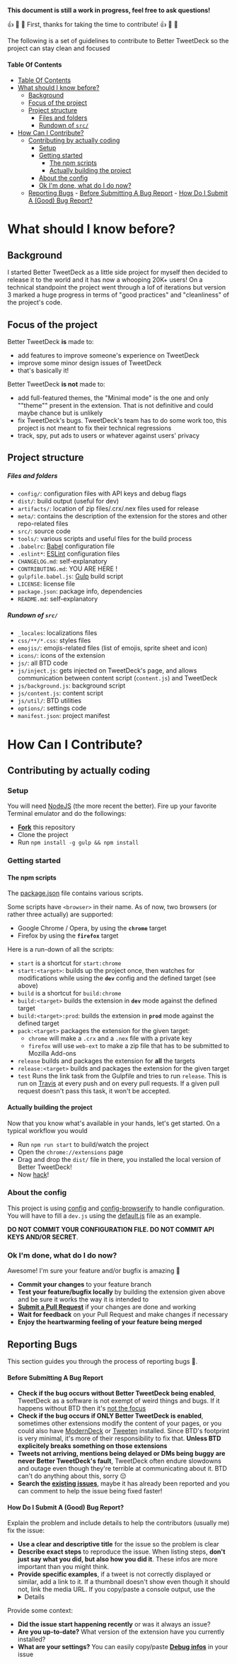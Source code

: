 **This document is still a work in progress, feel free to ask questions!**

:thumbsup: :tada: :raised_hands: First, thanks for taking the time to contribute! :thumbsup: :tada: :raised_hands:

The following is a set of guidelines to contribute to Better TweetDeck so the project can stay clean and focused


#### Table Of Contents
<!-- TOC depthFrom:1 depthTo:6 withLinks:1 updateOnSave:1 orderedList:0 -->

- [Table Of Contents](#table-of-contents)
- [What should I know before?](#what-should-i-know-before)
	- [Background](#background)
	- [Focus of the project](#focus-of-the-project)
	- [Project structure](#project-structure)
		- [Files and folders](#files-and-folders)
		- [Rundown of `src/`](#rundown-of-src)
- [How Can I Contribute?](#how-can-i-contribute)
	- [Contributing by actually coding](#contributing-by-actually-coding)
		- [Setup](#setup)
		- [Getting started](#getting-started)
			- [The npm scripts](#the-npm-scripts)
			- [Actually building the project](#actually-building-the-project)
		- [About the config](#about-the-config)
		- [Ok I'm done, what do I do now?](#ok-im-done-what-do-i-do-now)
	- [Reporting Bugs](#reporting-bugs)
			- [Before Submitting A Bug Report](#before-submitting-a-bug-report)
			- [How Do I Submit A (Good) Bug Report?](#how-do-i-submit-a-good-bug-report)

<!-- /TOC -->
# What should I know before?

## Background

I started Better TweetDeck as a little side project for myself then decided to release it to the world and it has now a whooping 20K+ users! On a technical standpoint the project went through a lof of iterations but version 3 marked a huge progress in terms of "good practices" and "cleanliness" of the project's code.

## Focus of the project

Better TweetDeck **is** made to:
- add features to improve someone's experience on TweetDeck
- improve some minor design issues of TweetDeck
- that's basically it!


Better TweetDeck **is not** made to:
- add full-featured themes, the "Minimal mode" is the one and only ""theme"" present in the extension. That is not definitive and could maybe chance but is unlikely
- fix TweetDeck's bugs. TweetDeck's team has to do some work too, this project is not meant to fix their technical regressions
- track, spy, put ads to users or whatever against users' privacy

## Project structure

##### Files and folders

- `config/`: configuration files with API keys and debug flags
- `dist/`: build output (useful for dev)
- `artifacts/`: location of zip files/.crx/.nex files used for release
- `meta/`: contains the description of the extension for the stores and other repo-related files
- `src/`: source code
- `tools/`: various scripts and useful files for the build process
- `.babelrc`: [Babel](https://babeljs.io/) configuration file
- `.eslint*`: [ESLint](http://eslint.org/) configuration files
- `CHANGELOG.md`: self-explanatory
- `CONTRIBUTING.md`: YOU ARE HERE !
- `gulpfile.babel.js`: [Gulp](http://gulpjs.com/) build script
- `LICENSE`: license file
- `package.json`: package info, dependencies
- `README.md`: self-explanatory

##### Rundown of `src/`

- `_locales`: localizations files
- `css/**/*.css`: styles files
- `emojis/`: emojis-related files (list of emojis, sprite sheet and icon)
- `icons/`: icons of the extension
- `js/`: all BTD code
- `js/inject.js`: gets injected on TweetDeck's page, and allows communication between content script (`content.js`) and TweetDeck
- `js/background.js`: background script
- `js/content.js`: content script
- `js/util/`: BTD utilities
- `options/`: settings code
- `manifest.json`: project manifest


# How Can I Contribute?

## Contributing by actually coding

### Setup

You will need [NodeJS](https://nodejs.org/en/) (the more recent the better). Fire up your favorite Terminal emulator and do the followings: 

- **[Fork](https://github.com/eramdam/BetterTweetDeck/fork)** this repository
- Clone the project
- Run `npm install -g gulp && npm install`

### Getting started

#### The npm scripts

The [package.json](https://github.com/eramdam/BetterTweetDeck/blob/master/package.json) file contains various scripts.

Some scripts have `<browser>` in their name. As of now, two browsers (or rather three actually) are supported:

- Google Chrome / Opera, by using the **`chrome`** target
- Firefox by using the **`firefox`** target

Here is a run-down of all the scripts:

- `start` is a shortcut for `start:chrome`
- `start:<target>`: builds up the project once, then watches for modifications while using the **`dev`** config and the defined target (see above)
- `build` is a shortcut for `build:chrome`
- `build:<target>` builds the extension in **`dev`** mode against the defined target
- `build:<target>:prod`: builds the extension in **`prod`** mode against the defined target
- `pack:<target>` packages the extension for the given target:
	- `chrome` will make a `.crx` and a `.nex` file with a private key
	- `firefox` will use `web-ext` to make a zip file that has to be submitted to Mozilla Add-ons
- `release` builds and packages the extension for **all** the targets
- `release:<target>` builds and packages the extension for the given target
- `test` Runs the link task from the Gulpfile and tries to run `release`. This is run on [Travis](https://travis-ci.org/eramdam/BetterTweetDeck) at every push and on every pull requests. If a given pull request doesn't pass this task, it won't be accepted.

#### Actually building the project

Now that you know what's available in your hands, let's get started. On a typical workflow you would

- Run `npm run start` to build/watch the project
- Open the `chrome://extensions` page
- Drag and drop the `dist/` file in there, you installed the local version of Better TweetDeck!
- Now [hack](http://i.giphy.com/l0HlvFUHvDB16UOwU.gif)!

### About the config

This project is using [config](https://npmjs.org/package/config) and [config-browserify](https://npmjs.org/package/config-browserify) to handle configuration.
You will have to fill a `dev.js` using the [default.js](https://github.com/eramdam/BetterTweetDeck/blob/master/config/default.js) file as an example. 

**DO NOT COMMIT YOUR CONFIGURATION FILE. DO NOT COMMIT API KEYS AND/OR SECRET**.

### Ok I'm done, what do I do now?

Awesome! I'm sure your feature and/or bugfix is amazing :tada:

- **Commit your changes** to your feature branch
- **Test your feature/bugfix locally** by building the extension given above and be sure it works the way it is intended to
- **[Submit a Pull Request](https://github.com/eramdam/BetterTweetDeck/compare)** if your changes are done and working
- **Wait for feedback** on your Pull Request and make changes if necessary
- **Enjoy the heartwarming feeling of your feature being merged**

## Reporting Bugs

This section guides you through the process of reporting bugs :bug:.

#### Before Submitting A Bug Report

- **Check if the bug occurs without Better TweetDeck being enabled**, TweetDeck as a software is not exempt of weird things and bugs. If it happens without BTD then it's [not the focus](#focus-of-the-project)
- **Check if the bug occurs if ONLY Better TweetDeck is enabled**, sometimes other extensions modify the content of your pages, or you could also have [ModernDeck](https://github.com/dangeredwolf/ModernDeck) or [Tweeten](tweeten.xyz) installed. Since BTD's footprint is very minimal, it's more of their responsibility to fix that. **Unless BTD explicitely breaks something on those extensions**
- **Tweets not arriving, mentions being delayed or DMs being buggy are never Better TweetDeck's fault**, TweetDeck often endure slowdowns and outage even though they're terrible at communicating about it. BTD can't do anything about this, sorry :pensive:
- **Search the [existing issues](https://github.com/issues?page=2&q=is%3Aissue+repo%3Aeramdam%2Fbettertweetdeck&utf8=%E2%9C%93)**, maybe it has already been reported and you can comment to help the issue being fixed faster!

#### How Do I Submit A (Good) Bug Report?

Explain the problem and include details to help the contributors (usually me) fix the issue:

- **Use a clear and descriptive title** for the issue so the problem is clear
- **Describe exact steps** to reproduce the issue. When listing steps, **don't just say what you did, but also how you did it**. These infos are more important than you might think.
- **Provide specific examples**, if a tweet is not correctly displayed or similar, add a link to it. If a thumbnail doesn't show even though it should not, link the media URL. If you copy/paste a console output, use the [<details> element](https://gist.github.com/ericclemmons/b146fe5da72ca1f706b2ef72a20ac39d) for a cleaner issue body

Provide some context:

- **Did the issue start happening recently** or was it always an issue?
- **Are you up-to-date?** What version of the extension have you currently installed?
- **What are your settings?** You can easily copy/paste [**Debug infos**](meta/debug-infos.png) in your issue
